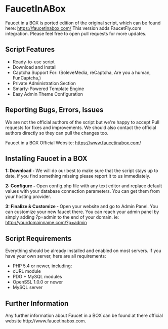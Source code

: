 # FaucetInABox
Faucet in a BOX is ported edition of the original script, which can be found here: https://faucetinabox.com/ This version adds FaucetFly.com integration. Please feel free to open pull requests for more updates.

<h2>Script Features</h2>
<ul>
  <li>Ready-to-use script</li>
  <li>Download and Install</li>
  <li>Captcha Support For:  (SoleveMedia, reCaptcha, Are you a human, FunCaptcha,)</li>
  <li>Private Administration Section</li>
  <li>Smarty-Powered Template Engine</li>
  <li>Easy Admin Theme Configuration</li>
</ul>

<h2>Reporting Bugs, Errors, Issues</h2>
We are not the official authors of the script but we're happy to accept Pull requests for fixes and improvements. We should also contact the official authors directly so they can pull the changes too.

Faucet in a BOX Official Website: https://www.faucetinabox.com/

<h2>Installing Faucet in a BOX</h2>

<strong>1: Download - </strong>
We will do our best to make sure that the script stays up to date, if you find something missing please report it to us immediately.

<strong>2: Configure - </strong>
Open config.php file with any text editor and replace default values with your database connection parameters. You can get them from your hosting provider.

<strong>3: Finalize & Customize - </strong>
Open your website and go to Admin Panel. You can customize your new faucet there. You can reach your admin panel by simply adding ?p=admin to the end of your domain. ie: http://yourdomainname.com/?p=admin

<h2>Script Requirements</h2>
Everything should be already installed and enabled on most servers. If you have your own server, here are all requirements:
<ul>
  <li>PHP 5.4 or newer, including:</li>
  <li>cURL module</li>
  <li>PDO + MySQL modules</li>
  <li>OpenSSL 1.0.0 or newer</li>
  <li>MySQL server</li>
</ul>

<h2>Further Information</h2>
Any further information about Faucet in a BOX can be found at there official website http://www.faucetinabox.com. 
